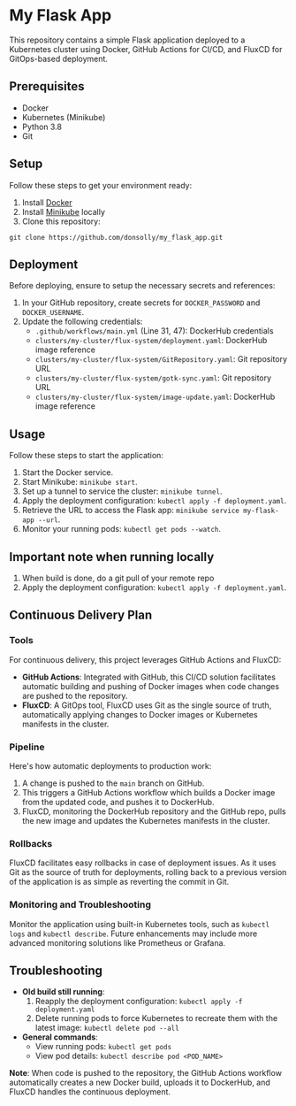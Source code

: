 # My Flask App

This repository contains a simple Flask application deployed to a Kubernetes cluster using Docker, GitHub Actions for CI/CD, and FluxCD for GitOps-based deployment.

## Prerequisites

- Docker
- Kubernetes (Minikube)
- Python 3.8
- Git

## Setup

Follow these steps to get your environment ready:

1. Install [Docker](https://docs.docker.com/get-docker/)
2. Install [Minikube](https://minikube.sigs.k8s.io/docs/start/) locally
3. Clone this repository: 
```
git clone https://github.com/donsolly/my_flask_app.git
```

## Deployment

Before deploying, ensure to setup the necessary secrets and references:

1. In your GitHub repository, create secrets for `DOCKER_PASSWORD` and `DOCKER_USERNAME`.
2. Update the following credentials:
    - `.github/workflows/main.yml` (Line 31, 47): DockerHub credentials
    - `clusters/my-cluster/flux-system/deployment.yaml`: DockerHub image reference
    - `clusters/my-cluster/flux-system/GitRepository.yaml`: Git repository URL
    - `clusters/my-cluster/flux-system/gotk-sync.yaml`: Git repository URL
    - `clusters/my-cluster/flux-system/image-update.yaml`: DockerHub image reference

## Usage

Follow these steps to start the application:

1. Start the Docker service.
2. Start Minikube: `minikube start`.
3. Set up a tunnel to service the cluster: `minikube tunnel`.
4. Apply the deployment configuration: `kubectl apply -f deployment.yaml`.
5. Retrieve the URL to access the Flask app: `minikube service my-flask-app --url`.
6. Monitor your running pods: `kubectl get pods --watch`.


## Important note when running locally
1. When build is done, do a git pull of your remote repo
2. Apply the deployment configuration: `kubectl apply -f deployment.yaml`.

## Continuous Delivery Plan

### Tools

For continuous delivery, this project leverages GitHub Actions and FluxCD:

- **GitHub Actions**: Integrated with GitHub, this CI/CD solution facilitates automatic building and pushing of Docker images when code changes are pushed to the repository.
- **FluxCD**: A GitOps tool, FluxCD uses Git as the single source of truth, automatically applying changes to Docker images or Kubernetes manifests in the cluster.

### Pipeline

Here's how automatic deployments to production work:

1. A change is pushed to the `main` branch on GitHub.
2. This triggers a GitHub Actions workflow which builds a Docker image from the updated code, and pushes it to DockerHub.
3. FluxCD, monitoring the DockerHub repository and the GitHub repo, pulls the new image and updates the Kubernetes manifests in the cluster.

### Rollbacks

FluxCD facilitates easy rollbacks in case of deployment issues. As it uses Git as the source of truth for deployments, rolling back to a previous version of the application is as simple as reverting the commit in Git.

### Monitoring and Troubleshooting

Monitor the application using built-in Kubernetes tools, such as `kubectl logs` and `kubectl describe`. Future enhancements may include more advanced monitoring solutions like Prometheus or Grafana.

## Troubleshooting

- **Old build still running**:
    1. Reapply the deployment configuration: `kubectl apply -f deployment.yaml `
    2. Delete running pods to force Kubernetes to recreate them with the latest image: `kubectl delete pod --all`   
- **General commands**:
    - View running pods: `kubectl get pods`
    - View pod details: `kubectl describe pod <POD_NAME>`

**Note**: When code is pushed to the repository, the GitHub Actions workflow automatically creates a new Docker build, uploads it to DockerHub, and FluxCD handles the continuous deployment.